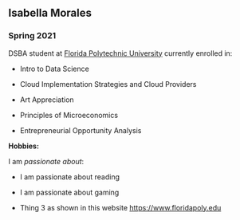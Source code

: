 ## Isabella Morales

### Spring 2021

DSBA student at [Florida Polytechnic University](https://www.floridapoly.edu) currently enrolled in: 

- Intro to Data Science

- Cloud Implementation Strategies and Cloud Providers	

- Art Appreciation

- Principles of Microeconomics

- Entrepreneurial Opportunity Analysis

**Hobbies:**

I am _passionate about_: 

- I am passionate about reading

- I am passionate about gaming

- Thing 3 as shown in this website <https://www.floridapoly.edu>
